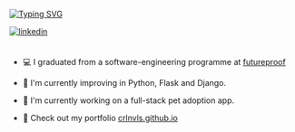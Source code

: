 [![Typing SVG](https://readme-typing-svg.herokuapp.com?color=fd418e&multiline=true&width=900&size=40&lines=Hello+World,+I'm+Caroline+👾++++++++++)](https://git.io/typing-svg)

  <div>
     <a href="https://www.linkedin.com/in/caroline-fveloso/" target="_blank">
       <img src=https://img.shields.io/badge/linkedin-%231E77B5.svg?&style=for-the-badge&logo=linkedin&logoColor=white alt=linkedin style="margin-bottom: 5px;" />
       </a>
  </div>
  
 
  </br>
     
   - 💻 I graduated from a software-engineering programme at [futureproof](https://cohorts.getfutureproof.co.uk/bhatia/carolineveloso)
  
   - 🌱 I'm currently improving in Python, Flask and Django.
  
   - 🔭 I'm currently working on a full-stack pet adoption app.
   
   - 👻 Check out my portfolio <a href="https://crlnvls.github.io/" target="_blank">crlnvls.github.io</a>
   
  </br>

  
 
  
<!--   [![Top Langs](https://github-readme-stats.vercel.app/api/top-langs/?username=crlnvls&layout=compact&theme=radical)](https://github.com/anuraghazra/github-readme-stats)

![Caroline's GitHub stats](https://github-readme-stats.vercel.app/api?username=crlnvls&show_icons=true&count_private=true&theme=radical) -->











